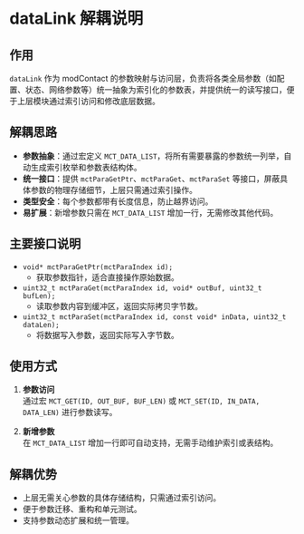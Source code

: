 # dataLink 解耦说明

## 作用
`dataLink` 作为 modContact 的参数映射与访问层，负责将各类全局参数（如配置、状态、网络参数等）统一抽象为索引化的参数表，并提供统一的读写接口，便于上层模块通过索引访问和修改底层数据。

## 解耦思路
- **参数抽象**：通过宏定义 `MCT_DATA_LIST`，将所有需要暴露的参数统一列举，自动生成索引枚举和参数表结构体。
- **统一接口**：提供 `mctParaGetPtr`、`mctParaGet`、`mctParaSet` 等接口，屏蔽具体参数的物理存储细节，上层只需通过索引操作。
- **类型安全**：每个参数都带有长度信息，防止越界访问。
- **易扩展**：新增参数只需在 `MCT_DATA_LIST` 增加一行，无需修改其他代码。

## 主要接口说明

- `void* mctParaGetPtr(mctParaIndex id);`
  - 获取参数指针，适合直接操作原始数据。
- `uint32_t mctParaGet(mctParaIndex id, void* outBuf, uint32_t bufLen);`
  - 读取参数内容到缓冲区，返回实际拷贝字节数。
- `uint32_t mctParaSet(mctParaIndex id, const void* inData, uint32_t dataLen);`
  - 将数据写入参数，返回实际写入字节数。

## 使用方式

1. **参数访问**  
   通过宏 `MCT_GET(ID, OUT_BUF, BUF_LEN)` 或 `MCT_SET(ID, IN_DATA, DATA_LEN)` 进行参数读写。

2. **新增参数**  
   在 `MCT_DATA_LIST` 增加一行即可自动支持，无需手动维护索引或表结构。

## 解耦优势

- 上层无需关心参数的具体存储结构，只需通过索引访问。
- 便于参数迁移、重构和单元测试。
- 支持参数动态扩展和统一管理。

